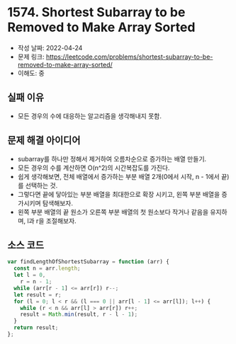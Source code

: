 # 1574. Shortest Subarray to be Removed to Make Array Sorted

- 작성 날짜: 2022-04-24
- 문제 링크: https://leetcode.com/problems/shortest-subarray-to-be-removed-to-make-array-sorted/
- 이해도: 중

## 실패 이유

- 모든 경우의 수에 대응하는 알고리즘을 생각해내지 못함.

## 문제 해결 아이디어

- subarray를 하나만 정해서 제거하여 오름차순으로 증가하는 배열 만들기.
- 모든 경우의 수를 계산하면 O(n^2)의 시간복잡도를 가진다.
- 쉽게 생각해보면, 전체 배열에서 증가하는 부분 배열 2개(0에서 시작, n - 1에서 끝)를 선택하는 것.
- 그렇다면 끝에 닿아있는 부분 배열을 최대한으로 확장 시키고, 왼쪽 부분 배열을 증가시키며 탐색해보자.
- 왼쪽 부분 배열의 끝 원소가 오른쪽 부분 배열의 첫 원소보다 작거나 같음을 유지하며, l과 r을 조절해보자.

## 소스 코드

```js
var findLengthOfShortestSubarray = function (arr) {
  const n = arr.length;
  let l = 0,
    r = n - 1;
  while (arr[r - 1] <= arr[r]) r--;
  let result = r;
  for (l = 0; l < r && (l === 0 || arr[l - 1] <= arr[l]); l++) {
    while (r < n && arr[l] > arr[r]) r++;
    result = Math.min(result, r - l - 1);
  }
  return result;
};
```
